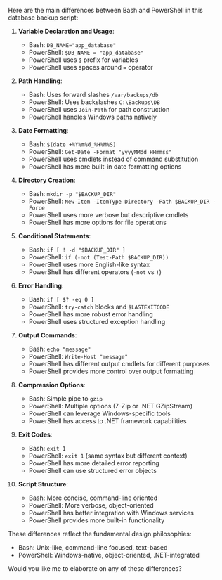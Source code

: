 Here are the main differences between Bash and PowerShell in this database backup script:

1. **Variable Declaration and Usage**:
   - Bash: `DB_NAME="app_database"`
   - PowerShell: `$DB_NAME = "app_database"`
   - PowerShell uses `$` prefix for variables
   - PowerShell uses spaces around `=` operator

2. **Path Handling**:
   - Bash: Uses forward slashes `/var/backups/db`
   - PowerShell: Uses backslashes `C:\Backups\DB`
   - PowerShell uses `Join-Path` for path construction
   - PowerShell handles Windows paths natively

3. **Date Formatting**:
   - Bash: `$(date +%Y%m%d_%H%M%S)`
   - PowerShell: `Get-Date -Format "yyyyMMdd_HHmmss"`
   - PowerShell uses cmdlets instead of command substitution
   - PowerShell has more built-in date formatting options

4. **Directory Creation**:
   - Bash: `mkdir -p "$BACKUP_DIR"`
   - PowerShell: `New-Item -ItemType Directory -Path $BACKUP_DIR -Force`
   - PowerShell uses more verbose but descriptive cmdlets
   - PowerShell has more options for file operations

5. **Conditional Statements**:
   - Bash: `if [ ! -d "$BACKUP_DIR" ]`
   - PowerShell: `if (-not (Test-Path $BACKUP_DIR))`
   - PowerShell uses more English-like syntax
   - PowerShell has different operators (`-not` vs `!`)

6. **Error Handling**:
   - Bash: `if [ $? -eq 0 ]`
   - PowerShell: `try-catch` blocks and `$LASTEXITCODE`
   - PowerShell has more robust error handling
   - PowerShell uses structured exception handling

7. **Output Commands**:
   - Bash: `echo "message"`
   - PowerShell: `Write-Host "message"`
   - PowerShell has different output cmdlets for different purposes
   - PowerShell provides more control over output formatting

8. **Compression Options**:
   - Bash: Simple pipe to `gzip`
   - PowerShell: Multiple options (7-Zip or .NET GZipStream)
   - PowerShell can leverage Windows-specific tools
   - PowerShell has access to .NET framework capabilities

9. **Exit Codes**:
   - Bash: `exit 1`
   - PowerShell: `exit 1` (same syntax but different context)
   - PowerShell has more detailed error reporting
   - PowerShell can use structured error objects

10. **Script Structure**:
    - Bash: More concise, command-line oriented
    - PowerShell: More verbose, object-oriented
    - PowerShell has better integration with Windows services
    - PowerShell provides more built-in functionality

These differences reflect the fundamental design philosophies:
- Bash: Unix-like, command-line focused, text-based
- PowerShell: Windows-native, object-oriented, .NET-integrated

Would you like me to elaborate on any of these differences?
